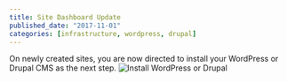 ```yaml
---
title: Site Dashboard Update
published_date: "2017-11-01"
categories: [infrastructure, wordpress, drupal]
---
```

On newly created sites, you are now directed to install your WordPress or Drupal CMS as the next step.
![Install WordPress or Drupal](../images/dashboard/install-cms.png)
